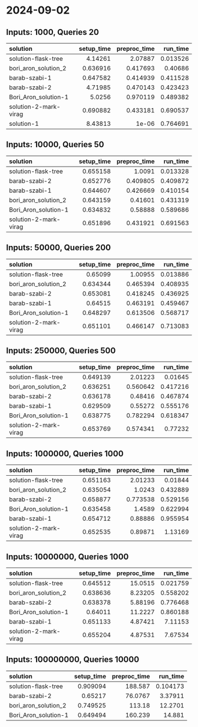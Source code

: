 # 2024-09-02

## Inputs: 1000, Queries 20

| solution              |   setup_time |   preproc_time |   run_time |
|:----------------------|-------------:|---------------:|-----------:|
| solution-flask-tree   |     4.14261  |       2.07887  |   0.013526 |
| bori_aron_solution_2  |     0.636916 |       0.417693 |   0.40686  |
| barab-szabi-1         |     0.647582 |       0.414939 |   0.411528 |
| barab-szabi-2         |     4.71985  |       0.470143 |   0.423423 |
| Bori_Aron_solution-1  |     5.0256   |       0.970119 |   0.489382 |
| solution-2-mark-virag |     0.690882 |       0.433181 |   0.690537 |
| solution-1            |     8.43813  |       1e-06    |   0.764691 |

## Inputs: 10000, Queries 50

| solution              |   setup_time |   preproc_time |   run_time |
|:----------------------|-------------:|---------------:|-----------:|
| solution-flask-tree   |     0.655158 |       1.0091   |   0.013328 |
| barab-szabi-2         |     0.652776 |       0.409805 |   0.409872 |
| barab-szabi-1         |     0.644607 |       0.426669 |   0.410154 |
| bori_aron_solution_2  |     0.643159 |       0.41601  |   0.431319 |
| Bori_Aron_solution-1  |     0.634832 |       0.58888  |   0.589686 |
| solution-2-mark-virag |     0.651896 |       0.431921 |   0.691563 |

## Inputs: 50000, Queries 200

| solution              |   setup_time |   preproc_time |   run_time |
|:----------------------|-------------:|---------------:|-----------:|
| solution-flask-tree   |     0.65099  |       1.00955  |   0.013886 |
| bori_aron_solution_2  |     0.634344 |       0.465394 |   0.408935 |
| barab-szabi-2         |     0.653081 |       0.418245 |   0.436925 |
| barab-szabi-1         |     0.64515  |       0.463191 |   0.459467 |
| Bori_Aron_solution-1  |     0.648297 |       0.613506 |   0.568717 |
| solution-2-mark-virag |     0.651101 |       0.466147 |   0.713083 |

## Inputs: 250000, Queries 500

| solution              |   setup_time |   preproc_time |   run_time |
|:----------------------|-------------:|---------------:|-----------:|
| solution-flask-tree   |     0.649139 |       2.01223  |   0.01645  |
| bori_aron_solution_2  |     0.636251 |       0.560642 |   0.417216 |
| barab-szabi-2         |     0.636178 |       0.48416  |   0.467874 |
| barab-szabi-1         |     0.629509 |       0.55272  |   0.555176 |
| Bori_Aron_solution-1  |     0.638775 |       0.782294 |   0.618347 |
| solution-2-mark-virag |     0.653769 |       0.574341 |   0.77232  |

## Inputs: 1000000, Queries 1000

| solution              |   setup_time |   preproc_time |   run_time |
|:----------------------|-------------:|---------------:|-----------:|
| solution-flask-tree   |     0.651163 |       2.01233  |   0.01844  |
| bori_aron_solution_2  |     0.635054 |       1.0243   |   0.432889 |
| barab-szabi-2         |     0.658877 |       0.773538 |   0.529156 |
| Bori_Aron_solution-1  |     0.635458 |       1.4589   |   0.622994 |
| barab-szabi-1         |     0.654712 |       0.88886  |   0.955954 |
| solution-2-mark-virag |     0.652535 |       0.89871  |   1.13169  |

## Inputs: 10000000, Queries 1000

| solution              |   setup_time |   preproc_time |   run_time |
|:----------------------|-------------:|---------------:|-----------:|
| solution-flask-tree   |     0.645512 |       15.0515  |   0.021759 |
| bori_aron_solution_2  |     0.638636 |        8.23205 |   0.558202 |
| barab-szabi-2         |     0.638378 |        5.88196 |   0.776468 |
| Bori_Aron_solution-1  |     0.64011  |       11.2227  |   0.860188 |
| barab-szabi-1         |     0.651133 |        4.87421 |   7.11153  |
| solution-2-mark-virag |     0.655204 |        4.87531 |   7.67534  |

## Inputs: 100000000, Queries 10000

| solution             |   setup_time |   preproc_time |   run_time |
|:---------------------|-------------:|---------------:|-----------:|
| solution-flask-tree  |     0.909094 |       188.587  |   0.104173 |
| barab-szabi-2        |     0.65217  |        76.0767 |   3.37911  |
| bori_aron_solution_2 |     0.749525 |       113.18   |  12.2701   |
| Bori_Aron_solution-1 |     0.649494 |       160.239  |  14.881    |